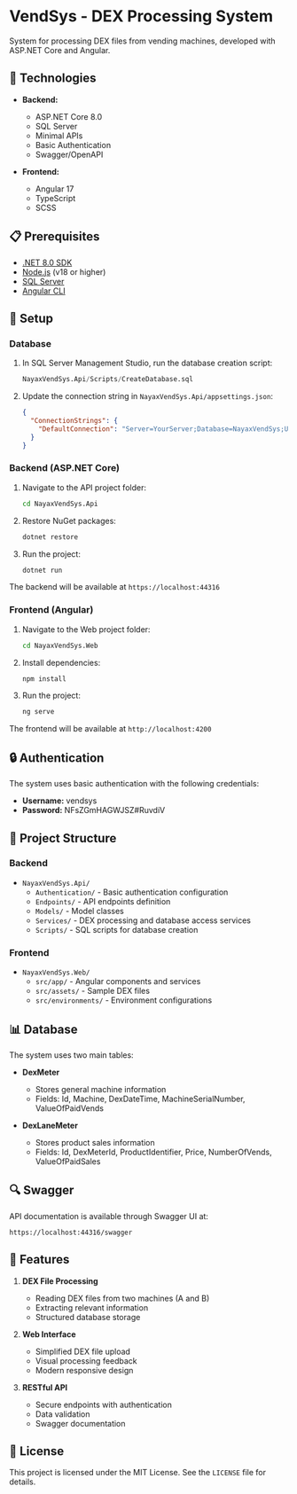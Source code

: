 # VendSys - DEX Processing System

System for processing DEX files from vending machines, developed with ASP.NET Core and Angular.

## 🚀 Technologies

- **Backend:**
  - ASP.NET Core 8.0
  - SQL Server
  - Minimal APIs
  - Basic Authentication
  - Swagger/OpenAPI

- **Frontend:**
  - Angular 17
  - TypeScript
  - SCSS

## 📋 Prerequisites

- [.NET 8.0 SDK](https://dotnet.microsoft.com/download/dotnet/8.0)
- [Node.js](https://nodejs.org/) (v18 or higher)
- [SQL Server](https://www.microsoft.com/sql-server)
- [Angular CLI](https://cli.angular.io/)

## 🔧 Setup

### Database

1. In SQL Server Management Studio, run the database creation script:
   ```sql
   NayaxVendSys.Api/Scripts/CreateDatabase.sql
   ```

2. Update the connection string in `NayaxVendSys.Api/appsettings.json`:
   ```json
   {
     "ConnectionStrings": {
       "DefaultConnection": "Server=YourServer;Database=NayaxVendSys;User Id=YourUser;Password=YourPassword;TrustServerCertificate=True;"
     }
   }
   ```

### Backend (ASP.NET Core)

1. Navigate to the API project folder:
   ```bash
   cd NayaxVendSys.Api
   ```

2. Restore NuGet packages:
   ```bash
   dotnet restore
   ```

3. Run the project:
   ```bash
   dotnet run
   ```

The backend will be available at `https://localhost:44316`

### Frontend (Angular)

1. Navigate to the Web project folder:
   ```bash
   cd NayaxVendSys.Web
   ```

2. Install dependencies:
   ```bash
   npm install
   ```

3. Run the project:
   ```bash
   ng serve
   ```

The frontend will be available at `http://localhost:4200`

## 🔒 Authentication

The system uses basic authentication with the following credentials:
- **Username:** vendsys
- **Password:** NFsZGmHAGWJSZ#RuvdiV

## 📁 Project Structure

### Backend

- `NayaxVendSys.Api/`
  - `Authentication/` - Basic authentication configuration
  - `Endpoints/` - API endpoints definition
  - `Models/` - Model classes
  - `Services/` - DEX processing and database access services
  - `Scripts/` - SQL scripts for database creation

### Frontend

- `NayaxVendSys.Web/`
  - `src/app/` - Angular components and services
  - `src/assets/` - Sample DEX files
  - `src/environments/` - Environment configurations

## 📊 Database

The system uses two main tables:

- **DexMeter**
  - Stores general machine information
  - Fields: Id, Machine, DexDateTime, MachineSerialNumber, ValueOfPaidVends

- **DexLaneMeter**
  - Stores product sales information
  - Fields: Id, DexMeterId, ProductIdentifier, Price, NumberOfVends, ValueOfPaidSales

## 🔍 Swagger

API documentation is available through Swagger UI at:
```
https://localhost:44316/swagger
```

## 📝 Features

1. **DEX File Processing**
   - Reading DEX files from two machines (A and B)
   - Extracting relevant information
   - Structured database storage

2. **Web Interface**
   - Simplified DEX file upload
   - Visual processing feedback
   - Modern responsive design

3. **RESTful API**
   - Secure endpoints with authentication
   - Data validation
   - Swagger documentation

## 📄 License

This project is licensed under the MIT License. See the `LICENSE` file for details. 